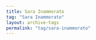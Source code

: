 ```yaml
---
title: Sara Inammorato
tag: "Sara Inammorato"
layout: archive-tags
permalink: "tag/sara-inammorato"
---
```

